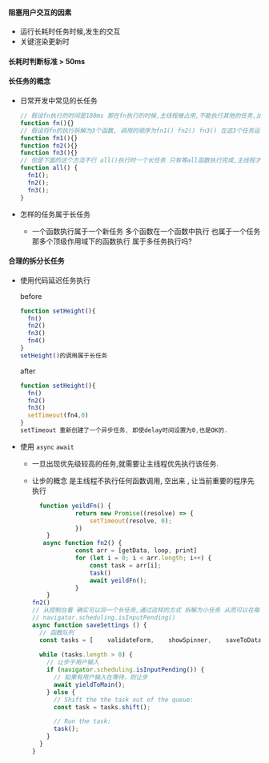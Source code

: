 #### 阻塞用户交互的因素

- 运行长耗时任务时候,发生的交互
- 关键渲染更新时

####  长耗时判断标准 > 50ms

#### 长任务的概念

- 日常开发中常见的长任务

  ```js
  // 假设fn执行的时间是100ms 那在fn执行的时候,主线程被占用,不能执行其他的任务,比如用户交互等,就会造成延迟.
  function fn(){} 
  // 假设将fn的执行拆解为3个函数, 调用的顺序为fn1() fn2() fn3() 在这3个任务运行的过程中,是可以插入执行一些用户交互的. 
  function fn1(){}
  function fn2(){}
  function fn3(){}
  // 但是下面的这个方法不行 all()执行时一个长任务 只有等all函数执行完成,主线程才能处理下一个任务.
  function all() {
    fn1();
    fn2();
    fn3();
  }
  
  ```

  

- 怎样的任务属于长任务

  - 一个函数执行属于一个新任务 多个函数在一个函数中执行 也属于一个任务 那多个顶级作用域下的函数执行 属于多任务执行吗?

#### 合理的拆分长任务

- 使用代码延迟任务执行

  before

  ```js
  function setHeight(){
    fn()
    fn2()
    fn3()
    fn4()
  }
  setHeight()的调用属于长任务
  ```

  after

  ```js
  function setHeight(){
    fn()
    fn2()
    fn3()
    setTimeout(fn4,0)
  }
  setTimeout 重新创建了一个异步任务, 即使delay时间设置为0,也是OK的.
  ```

- 使用 `async` `await` 

  - 一旦出现优先级较高的任务,就需要让主线程优先执行该任务.

  - 让步的概念 是主线程不执行任何函数调用, 空出来 , 让当前重要的程序先执行

    ```js
      function yeildFn() {
                return new Promise((resolve) => {
                    setTimeout(resolve, 0);
                })
        }
       async function fn2() {
                const arr = [getData, loop, print]
                for (let i = 0; i < arr.length; i++) {
                    const task = arr[i];
                    task()
                    await yeildFn();
                }
        }
    fn2()
    // 从控制台看 确实可以将一个长任务,通过这样的方式 拆解为小任务 从而可以在每个任务之间穿插一些其他的优先级高的任务.
    // navigator.scheduling.isInputPending()
    async function saveSettings () {
      // 函数队列
      const tasks = [    validateForm,    showSpinner,    saveToDatabase,    updateUI,    sendAnalytics  ];
      
      while (tasks.length > 0) {
        // 让步于用户输入
        if (navigator.scheduling.isInputPending()) {
          // 如果有用户输入在等待，则让步
          await yieldToMain();
        } else {
          // Shift the the task out of the queue:
          const task = tasks.shift();
    
          // Run the task:
          task();
        }
      }
    }
    ```

    
